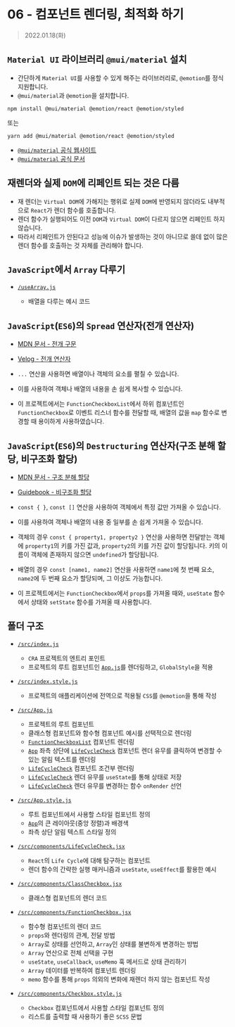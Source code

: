 # 06 - 컴포넌트 렌더링, 최적화 하기

> 2022.01.18(화)

## `Material UI` 라이브러리 `@mui/material` 설치

- 간단하게 `Material UI`를 사용할 수 있게 해주는 라이브러리로, `@emotion`를 정식 지원합니다.
- `@mui/material`과 `@emotion`을 설치합니다.

```shell
npm install @mui/material @emotion/react @emotion/styled
```

또는

```shell
yarn add @mui/material @emotion/react @emotion/styled
```

- [`@mui/material` 공식 웹사이트](https://mui.com/)
- [`@mui/material` 공식 문서](https://mui.com/getting-started/usage/)

## 재렌더와 실제 `DOM`에 리페인트 되는 것은 다름

- 재 렌더는 `Virtual DOM`에 가해지는 행위로 실제 `DOM`에 반영되지 않더라도 내부적으로 `React`가 렌더 함수를 호출합니다.
- 렌더 함수가 실행되어도 이전 `DOM`과 `Virtual DOM`이 다르지 않으면 리페인트 하지 않습니다.
- 따라서 리페인트가 안된다고 성능에 이슈가 발생하는 것이 아니므로 쓸데 없이 많은 렌더 함수를 호출하는 것 자체를 관리해야 합니다.

## `JavaScript`에서 `Array` 다루기

- [`/useArray.js`](./useArray.js)

  - 배열을 다루는 예시 코드

## `JavaScript`(`ES6`)의 `Spread` 연산자(전개 연산자)

- [MDN 문서 - 전개 구문](https://developer.mozilla.org/ko/docs/Web/JavaScript/Reference/Operators/Spread_syntax)
- [Velog - 전개 연산자](https://velog.io/@recordboy/%EC%A0%84%EA%B0%9C-%EC%97%B0%EC%82%B0%EC%9E%90Spread-Operator)

- `...` 연산을 사용하면 배열이나 객체의 요소를 펼칠 수 있습니다.
- 이를 사용하여 객체나 배열의 내용을 손 쉽게 복사할 수 있습니다.
- 이 프로젝트에서는 `FunctionCheckboxList`에서 하위 컴포넌트인 `FunctionCheckbox`로 이벤트 리스너 함수를 전달할 때, 배열의 값을 `map` 함수로 변경할 때 용이하게 사용하였습니다.

## `JavaScript`(`ES6`)의 `Destructuring` 연산자(구조 분해 할당, 비구조화 할당)

- [MDN 문서 - 구조 분해 할당](https://developer.mozilla.org/ko/docs/Web/JavaScript/Reference/Operators/Destructuring_assignment)
- [Guidebook - 비구조화 할당](https://learnjs.vlpt.us/useful/06-destructuring.html)

- `const { }`, `const []` 연산을 사용하여 객체에서 특정 값만 가져올 수 있습니다.
- 이를 사용하여 객체나 배열의 내용 중 일부를 손 쉽게 가져올 수 있습니다.
- 객체의 경우 `const { property1, property2 }` 연산을 사용하면 전달받는 객체에 `property1`의 키를 가진 값과, `property2`의 키를 가진 값이 할당됩니다. 키의 이름이 객체에 존재하지 않으면 `undefined`가 할당됩니다.
- 배열의 경우 `const [name1, name2]` 연산을 사용하면 `name1`에 첫 번째 요소, `name2`에 두 번째 요소가 할당되며, 그 이상도 가능합니다.
- 이 프로젝트에서는 `FunctionCheckbox`에서 `props`를 가져올 때와, `useState` 함수에서 상태와 `setState` 함수를 가져올 때 사용합니다.

## 폴더 구조

- [`/src/index.js`](./src/index.js)

  - `CRA` 프로젝트의 엔트리 포인트
  - 프로젝트의 루트 컴포넌트인 [`App.js`](./src/App.js)를 렌더링하고, `GlobalStyle`을 적용

- [`/src/index.style.js`](./src/index.style.js)

  - 프로젝트의 애플리케이션에 전역으로 적용될 `CSS`를 `@emotion`을 통해 작성

- [`/src/App.js`](./src/App.js)

  - 프로젝트의 루트 컴포넌트
  - 클래스형 컴포넌트와 함수형 컴포넌트 예시를 선택적으로 렌더링
  - [`FunctionCheckboxList`](./src/components/FunctionCheckbox.jsx) 컴포넌트 렌더링
  - [`App`](./src/App.js) 좌측 상단에 [`LifeCycleCheck`](./src/components/LifeCycleCheck.jsx) 컴포넌트 렌더 유무를 클릭하여 변경할 수 있는 알림 텍스트를 렌더링
  - [`LifeCycleCheck`](./src/components/LifeCycleCheck.jsx) 컴포넌트 조건부 렌더링
  - [`LifeCycleCheck`](./src/components/LifeCycleCheck.jsx) 렌더 유무를 `useState`를 통해 상태로 저장
  - [`LifeCycleCheck`](./src/components/LifeCycleCheck.jsx) 렌더 유무를 변경하는 함수 `onRender` 선언

- [`/src/App.style.js`](./src/App.style.js)

  - 루트 컴포넌트에서 사용할 스타일 컴포넌트 정의
  - [`App`](./src/App.js)의 큰 레이아웃(중앙 정렬)과 배경색
  - 좌측 상단 알림 텍스트 스타일 정의

- [`/src/components/LifeCycleCheck.jsx`](./src/components/LifeCycleCheck.jsx)

  - `React`의 `Life Cycle`에 대해 탐구하는 컴포넌트
  - 렌더 함수의 간략한 실행 매커니즘과 `useState`, `useEffect`를 활용한 예시

- [`/src/components/ClassCheckbox.jsx`](./src/components/ClassCheckbox.jsx)

  - 클래스형 컴포넌트의 렌더 코드

- [`/src/components/FunctionCheckbox.jsx`](./src/components/FunctionCheckbox.jsx)

  - 함수형 컴포넌트의 렌더 코드
  - `props`와 렌더링의 관계, 전달 방법
  - `Array`로 상태를 선언하고, `Array`인 상태를 불변하게 변경하는 방법
  - `Array` 연산으로 전체 선택을 구현
  - `useState`, `useCallback`, `useMemo` 훅 메서드로 상태 관리하기
  - `Array` 데이터를 반복하여 컴포넌트 렌더링
  - `memo` 함수를 통해 `props` 의외의 변화에 재렌더 하지 않는 컴포넌트 작성

- [`/src/components/Checkbox.style.js`](./src/components/Checkbox.style.js)

  - `Checkbox` 컴포넌트에서 사용할 스타일 컴포넌트 정의
  - 리스트를 출력할 때 사용하기 좋은 `SCSS` 문법
